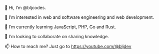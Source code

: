 👋 Hi, I’m @bljcodes.

👀 I’m interested in web and software engineering and web development.

🌱 I’m currently learning JavaScript, PHP, Go and Rust.

💞️ I’m looking to collaborate on sharing knowledge.

📫 How to reach me? Just go to https://youtube.com/@bljdev

<!---
bljrepo/bljrepo is a ✨ special ✨ repository because its `README.md` (this file) appears on your GitHub profile.
You can click the Preview link to take a look at your changes.
--->
